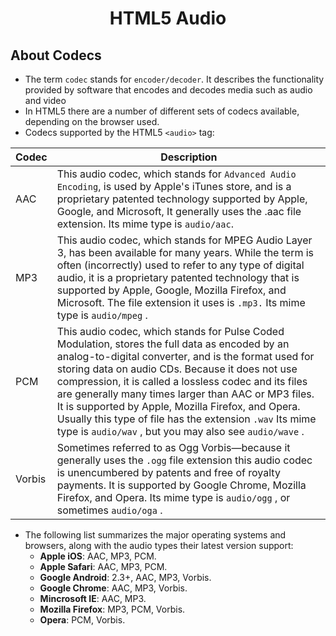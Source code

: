 # <center>HTML5 Audio</center>

## About Codecs

* The term `codec` stands for `encoder/decoder`. It describes the functionality provided by software that encodes and decodes media such as audio and video
* In HTML5 there are a number of different sets of codecs available, depending on the browser used.
* Codecs supported by the HTML5 `<audio>` tag:

| Codec | Description |
|-------|-------------|
| AAC   | This audio codec, which stands for `Advanced Audio Encoding`, is used by Apple's iTunes store, and is a proprietary patented technology supported by Apple, Google, and Microsoft, It generally uses the .aac file extension. Its mime type is `audio/aac`.|
| MP3   | This audio codec, which stands for MPEG Audio Layer 3, has been available for many years. While the term is often (incorrectly) used to refer to any type of digital audio, it is a proprietary patented technology that is supported by Apple, Google, Mozilla Firefox, and Microsoft. The file extension it uses is `.mp3.` Its mime type is `audio/mpeg` .
| PCM   | This audio codec, which stands for Pulse Coded Modulation, stores the full data as encoded by an analog-to-digital converter, and is the format used for storing data on audio CDs. Because it does not use compression, it is called a lossless codec and its files are generally many times larger than AAC or MP3 files. It is supported by Apple, Mozilla Firefox, and Opera. Usually this type of file has the extension `.wav` Its mime type is `audio/wav` , but you may also see `audio/wave` .
| Vorbis    | Sometimes referred to as Ogg Vorbis—because it generally uses the `.ogg` file extension this audio codec is unencumbered by patents and free of royalty payments. It is supported by Google Chrome, Mozilla Firefox, and Opera. Its mime type is `audio/ogg` , or sometimes `audio/oga` .

* The following list summarizes the major operating systems and browsers, along with the audio types their latest version support:
  * __Apple iOS__: AAC, MP3, PCM.
  * __Apple Safari__: AAC, MP3, PCM.
  * __Google Android__: 2.3+, AAC, MP3, Vorbis.
  * __Google Chrome__: AAC, MP3, Vorbis.
  * __Mincrosoft IE__: AAC, MP3.
  * __Mozilla Firefox__: MP3, PCM, Vorbis.
  * __Opera__: PCM, Vorbis.
